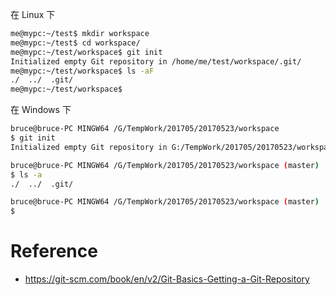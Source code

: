 在 Linux 下
```bash
me@mypc:~/test$ mkdir workspace
me@mypc:~/test$ cd workspace/
me@mypc:~/test/workspace$ git init
Initialized empty Git repository in /home/me/test/workspace/.git/
me@mypc:~/test/workspace$ ls -aF
./  ../  .git/
me@mypc:~/test/workspace$ 
```


在 Windows 下
```bash
bruce@bruce-PC MINGW64 /G/TempWork/201705/20170523/workspace
$ git init
Initialized empty Git repository in G:/TempWork/201705/20170523/workspace/.git/

bruce@bruce-PC MINGW64 /G/TempWork/201705/20170523/workspace (master)
$ ls -a
./  ../  .git/

bruce@bruce-PC MINGW64 /G/TempWork/201705/20170523/workspace (master)
$
```


# Reference
- https://git-scm.com/book/en/v2/Git-Basics-Getting-a-Git-Repository
